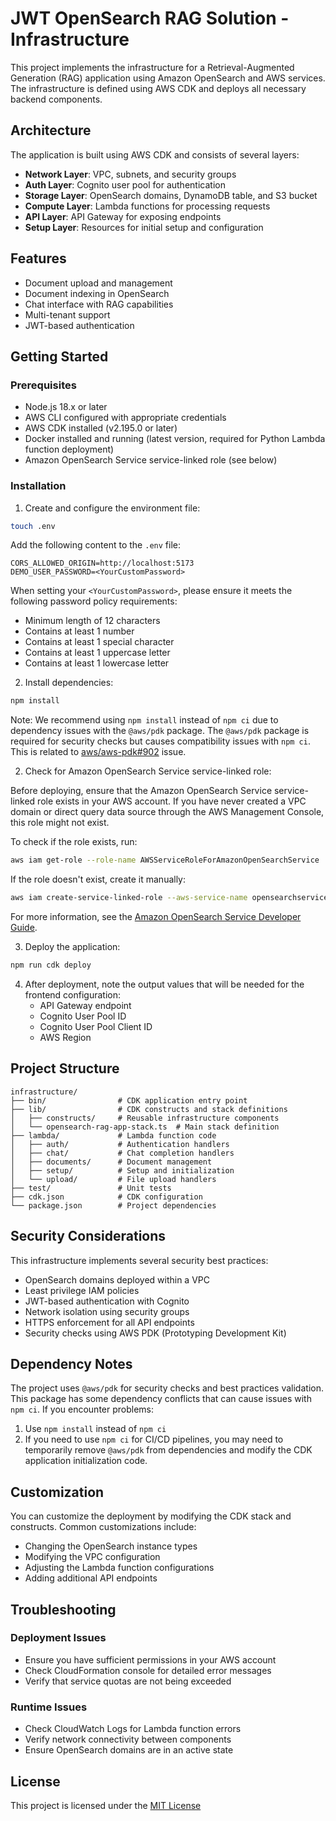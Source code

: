 # JWT OpenSearch RAG Solution - Infrastructure

This project implements the infrastructure for a Retrieval-Augmented Generation (RAG) application using Amazon OpenSearch and AWS services. The infrastructure is defined using AWS CDK and deploys all necessary backend components.

## Architecture

The application is built using AWS CDK and consists of several layers:

- **Network Layer**: VPC, subnets, and security groups
- **Auth Layer**: Cognito user pool for authentication
- **Storage Layer**: OpenSearch domains, DynamoDB table, and S3 bucket
- **Compute Layer**: Lambda functions for processing requests
- **API Layer**: API Gateway for exposing endpoints
- **Setup Layer**: Resources for initial setup and configuration

## Features

- Document upload and management
- Document indexing in OpenSearch
- Chat interface with RAG capabilities
- Multi-tenant support
- JWT-based authentication

## Getting Started

### Prerequisites

- Node.js 18.x or later
- AWS CLI configured with appropriate credentials
- AWS CDK installed (v2.195.0 or later)
- Docker installed and running (latest version, required for Python Lambda function deployment)
- Amazon OpenSearch Service service-linked role (see below)

### Installation

1. Create and configure the environment file:

```bash
touch .env
```

Add the following content to the `.env` file:

```
CORS_ALLOWED_ORIGIN=http://localhost:5173
DEMO_USER_PASSWORD=<YourCustomPassword>
```

When setting your `<YourCustomPassword>`, please ensure it meets the following password policy requirements:
- Minimum length of 12 characters
- Contains at least 1 number
- Contains at least 1 special character
- Contains at least 1 uppercase letter
- Contains at least 1 lowercase letter

2. Install dependencies:

```bash
npm install
```

Note: We recommend using `npm install` instead of `npm ci` due to dependency issues with the `@aws/pdk` package. The `@aws/pdk` package is required for security checks but causes compatibility issues with `npm ci`. This is related to [aws/aws-pdk#902](https://github.com/aws/aws-pdk/issues/902) issue.

2. Check for Amazon OpenSearch Service service-linked role:

Before deploying, ensure that the Amazon OpenSearch Service service-linked role exists in your AWS account. If you have never created a VPC domain or direct query data source through the AWS Management Console, this role might not exist.

To check if the role exists, run:

```bash
aws iam get-role --role-name AWSServiceRoleForAmazonOpenSearchService
```

If the role doesn't exist, create it manually:

```bash
aws iam create-service-linked-role --aws-service-name opensearchservice.amazonaws.com
```

For more information, see the [Amazon OpenSearch Service Developer Guide](https://docs.aws.amazon.com/opensearch-service/latest/developerguide/slr-aos.html#create-slr).

3. Deploy the application:

```bash
npm run cdk deploy
```

4. After deployment, note the output values that will be needed for the frontend configuration:
   - API Gateway endpoint
   - Cognito User Pool ID
   - Cognito User Pool Client ID
   - AWS Region

## Project Structure

```
infrastructure/
├── bin/                # CDK application entry point
├── lib/                # CDK constructs and stack definitions
│   ├── constructs/     # Reusable infrastructure components
│   └── opensearch-rag-app-stack.ts  # Main stack definition
├── lambda/             # Lambda function code
│   ├── auth/           # Authentication handlers
│   ├── chat/           # Chat completion handlers
│   ├── documents/      # Document management
│   ├── setup/          # Setup and initialization
│   └── upload/         # File upload handlers
├── test/               # Unit tests
├── cdk.json            # CDK configuration
└── package.json        # Project dependencies
```


## Security Considerations

This infrastructure implements several security best practices:

- OpenSearch domains deployed within a VPC
- Least privilege IAM policies
- JWT-based authentication with Cognito
- Network isolation using security groups
- HTTPS enforcement for all API endpoints
- Security checks using AWS PDK (Prototyping Development Kit)

## Dependency Notes

The project uses `@aws/pdk` for security checks and best practices validation. This package has some dependency conflicts that can cause issues with `npm ci`. If you encounter problems:

1. Use `npm install` instead of `npm ci`
2. If you need to use `npm ci` for CI/CD pipelines, you may need to temporarily remove `@aws/pdk` from dependencies and modify the CDK application initialization code.

## Customization

You can customize the deployment by modifying the CDK stack and constructs. Common customizations include:

- Changing the OpenSearch instance types
- Modifying the VPC configuration
- Adjusting the Lambda function configurations
- Adding additional API endpoints

## Troubleshooting

### Deployment Issues

- Ensure you have sufficient permissions in your AWS account
- Check CloudFormation console for detailed error messages
- Verify that service quotas are not being exceeded

### Runtime Issues

- Check CloudWatch Logs for Lambda function errors
- Verify network connectivity between components
- Ensure OpenSearch domains are in an active state

## License

This project is licensed under the [MIT License](../LICENSE)